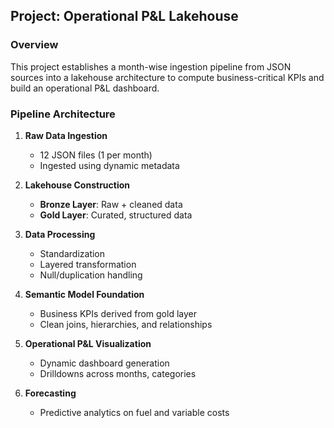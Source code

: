 ## Project: Operational P\&L Lakehouse

### Overview

This project establishes a month-wise ingestion pipeline from JSON sources into a lakehouse architecture to compute business-critical KPIs and build an operational P\&L dashboard.

### Pipeline Architecture

1. **Raw Data Ingestion**

   * 12 JSON files (1 per month)
   * Ingested using dynamic metadata

2. **Lakehouse Construction**

   * **Bronze Layer**: Raw + cleaned data
   * **Gold Layer**: Curated, structured data

3. **Data Processing**

   * Standardization
   * Layered transformation
   * Null/duplication handling

4. **Semantic Model Foundation**

   * Business KPIs derived from gold layer
   * Clean joins, hierarchies, and relationships

5. **Operational P\&L Visualization**

   * Dynamic dashboard generation
   * Drilldowns across months, categories

6. **Forecasting**

   * Predictive analytics on fuel and variable costs
